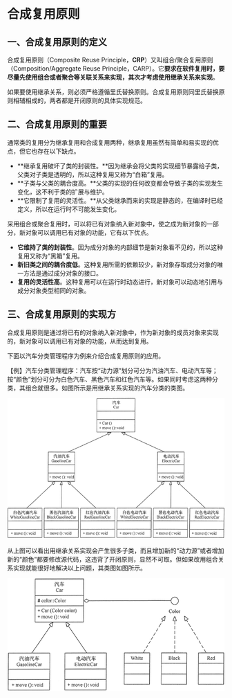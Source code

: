 # 合成复用原则

## 一、合成复用原则的定义

合成复用原则（Composite Reuse Principle，**CRP**）又叫组合/聚合复用原则（Composition/Aggregate Reuse Principle，CARP）。它**要求在软件复用时，要尽量先使用组合或者聚合等关联关系来实现，其次才考虑使用继承关系来实现**。

如果要使用继承关系，则必须严格遵循里氏替换原则。合成复用原则同里氏替换原则相辅相成的，两者都是开闭原则的具体实现规范。

## 二、合成复用原则的重要

通常类的复用分为继承复用和合成复用两种，继承复用虽然有简单和易实现的优点，但它也存在以下缺点。

- **继承复用破坏了类的封装性。**因为继承会将父类的实现细节暴露给子类，父类对子类是透明的，所以这种复用又称为“白箱”复用。
- **子类与父类的耦合度高。**父类的实现的任何改变都会导致子类的实现发生变化，这不利于类的扩展与维护。
- **它限制了复用的灵活性。**从父类继承而来的实现是静态的，在编译时已经定义，所以在运行时不可能发生变化。

采用组合或聚合复用时，可以将已有对象纳入新对象中，使之成为新对象的一部分，新对象可以调用已有对象的功能，它有以下优点。

- **它维持了类的封装性**。因为成分对象的内部细节是新对象看不见的，所以这种复用又称为“黑箱”复用。
- **新旧类之间的耦合度低**。这种复用所需的依赖较少，新对象存取成分对象的唯一方法是通过成分对象的接口。
- **复用的灵活性高**。这种复用可以在运行时动态进行，新对象可以动态地引用与成分对象类型相同的对象。

## 三、合成复用原则的实现方

合成复用原则是通过将已有的对象纳入新对象中，作为新对象的成员对象来实现的，新对象可以调用已有对象的功能，从而达到复用。

下面以汽车分类管理程序为例来介绍合成复用原则的应用。

【例】汽车分类管理程序：汽车按“动力源”划分可分为汽油汽车、电动汽车等；按“颜色”划分可分为白色汽车、黑色汽车和红色汽车等。如果同时考虑这两种分类，其组合就很多。如图所示是用继承关系实现的汽车分类的类图。

![7_1](./illustration/7_1.png)

从上图可以看出用继承关系实现会产生很多子类，而且增加新的“动力源”或者增加新的“颜色”都要修改源代码，这违背了开闭原则，显然不可取。但如果改用组合关系实现就能很好地解决以上问题，其类图如图所示。

![7_2](./illustration/7_2.png)